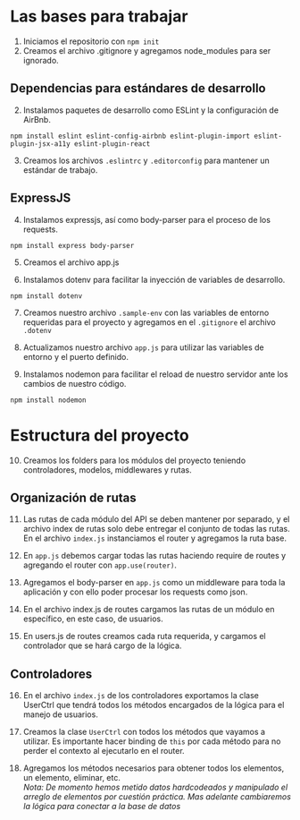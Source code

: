 # Las bases para trabajar

1. Iniciamos el repositorio con `npm init`
2. Creamos el archivo .gitignore y agregamos node_modules para ser ignorado.

## Dependencias para estándares de desarrollo

2. Instalamos paquetes de desarrollo como ESLint y la configuración de
AirBnb.

```
npm install eslint eslint-config-airbnb eslint-plugin-import eslint-plugin-jsx-a11y eslint-plugin-react
```

3. Creamos los archivos `.eslintrc` y `.editorconfig` para mantener un estándar de trabajo.

## ExpressJS

4. Instalamos expressjs, así como body-parser para el proceso de los requests.

```
npm install express body-parser
```

5. Creamos el archivo app.js

6. Instalamos dotenv para facilitar la inyección de variables de desarrollo.

```
npm install dotenv
```

7. Creamos nuestro archivo `.sample-env` con las variables de entorno requeridas para el proyecto y agregamos en el `.gitignore` el archivo `.dotenv`

8. Actualizamos nuestro archivo `app.js` para utilizar las variables de entorno y el puerto definido.

9. Instalamos nodemon para facilitar el reload de nuestro servidor ante los cambios de nuestro código.

```
npm install nodemon
```

# Estructura del proyecto

10. Creamos los folders para los módulos del proyecto teniendo controladores, modelos, middlewares y rutas.

## Organización de rutas

11. Las rutas de cada módulo del API se deben mantener por separado, y el archivo index de rutas solo debe entregar el conjunto de todas las rutas.  
En el archivo `index.js` instanciamos el router y agregamos la ruta base.

12. En `app.js` debemos cargar todas las rutas haciendo require de routes y agregando el router con `app.use(router)`.

13. Agregamos el body-parser en `app.js` como un middleware para toda la aplicación y con ello poder procesar los requests como json.

14. En el archivo index.js de routes cargamos las rutas de un módulo en específico, en este caso, de usuarios.

15. En users.js de routes creamos cada ruta requerida, y cargamos el controlador que se hará cargo de la lógica.

## Controladores

16. En el archivo `index.js` de los controladores exportamos la clase UserCtrl que tendrá todos los métodos encargados de la lógica para el manejo de usuarios.

17. Creamos la clase `UserCtrl` con todos los métodos que vayamos a utilizar. Es importante hacer binding de `this` por cada método para no perder el contexto al ejecutarlo en el router.

18. Agregamos los métodos necesarios para obtener todos los elementos, un elemento, eliminar, etc.  
*Nota: De momento hemos metido datos hardcodeados y manipulado el arreglo de elementos por cuestión práctica. Mas adelante cambiaremos la lógica para conectar a la base de datos*
